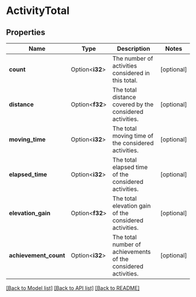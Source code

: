 # ActivityTotal

## Properties

Name | Type | Description | Notes
------------ | ------------- | ------------- | -------------
**count** | Option<**i32**> | The number of activities considered in this total. | [optional]
**distance** | Option<**f32**> | The total distance covered by the considered activities. | [optional]
**moving_time** | Option<**i32**> | The total moving time of the considered activities. | [optional]
**elapsed_time** | Option<**i32**> | The total elapsed time of the considered activities. | [optional]
**elevation_gain** | Option<**f32**> | The total elevation gain of the considered activities. | [optional]
**achievement_count** | Option<**i32**> | The total number of achievements of the considered activities. | [optional]

[[Back to Model list]](../README.md#documentation-for-models) [[Back to API list]](../README.md#documentation-for-api-endpoints) [[Back to README]](../README.md)


